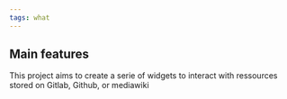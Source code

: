 ```yaml
---
tags: what
---
```


## Main features

This project aims to create a serie of widgets to interact with ressources stored on Gitlab, Github, or mediawiki
